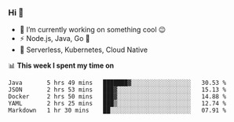 ### Hi 👋

<!--
**nodejh/nodejh** is a ✨ _special_ ✨ repository because its `README.md` (this file) appears on your GitHub profile.

Here are some ideas to get you started:

- 🔭 I’m currently working on ...
- 🌱 I’m currently learning ...
- 👯 I’m looking to collaborate on ...
- 🤔 I’m looking for help with ...
- 💬 Ask me about ...
- 📫 How to reach me: ...
- 😄 Pronouns: ...
- ⚡ Fun fact: ...
-->

- 🔭 I’m currently working on something cool :wink:
- ⚡ Node.js, Java, Go :thought_balloon:
- 🤖 Serverless, Kubernetes, Cloud Native

📊 **This week I spent my time on**

<!--START_SECTION:waka-->
```text
Java       5 hrs 49 mins   ███████▓░░░░░░░░░░░░░░░░░   30.53 % 
JSON       2 hrs 53 mins   ███▓░░░░░░░░░░░░░░░░░░░░░   15.13 % 
Docker     2 hrs 50 mins   ███▓░░░░░░░░░░░░░░░░░░░░░   14.88 % 
YAML       2 hrs 25 mins   ███▒░░░░░░░░░░░░░░░░░░░░░   12.74 % 
Markdown   1 hr 30 mins    ██░░░░░░░░░░░░░░░░░░░░░░░   07.91 % 
```
<!--END_SECTION:waka-->


<!--
:traffic_light: **Visitors**

![visitors](https://visitor-badge.glitch.me/badge?page_id=nodejh.nodejh)
-->
